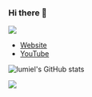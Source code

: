 ### Hi there 👋

![](https://komarev.com/ghpvc/?username=xpboosting&color=blueviolet)

- [Website](https://syx.wtf)
- [YouTube](https://www.youtube.com/watch?v=PYY8D6n9N1I)


![lumiel's GitHub stats](https://github-readme-stats.vercel.app/api?username=xpboosting&show_icons=true&theme=radical)

<img src="https://lanyard.cnrad.dev/api/886239464756768808">

